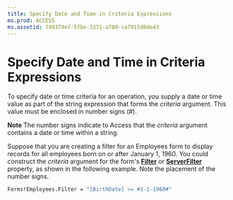 ```yaml
---
title: Specify Date and Time in Criteria Expressions
ms.prod: ACCESS
ms.assetid: 749379e7-5fbe-3371-a780-ca7915d8de43
---
```



# Specify Date and Time in Criteria Expressions

To specify date or time criteria for an operation, you supply a date or time value as part of the string expression that forms the  _criteria_ argument. This value must be enclosed in number signs (#).


 **Note**  The number signs indicate to Access that the  _criteria_ argument contains a date or time within a string.


Suppose that you are creating a filter for an Employees form to display records for all employees born on or after January 1, 1960. You could construct the  _criteria_ argument for the form's **[Filter](form-filter-property-access.md)** or **[ServerFilter](form-serverfilter-property-access.md)** property, as shown in the following example. Note the placement of the number signs.




```vb
Forms!Employees.Filter = "[BirthDate] >= #1-1-1960#"
```


